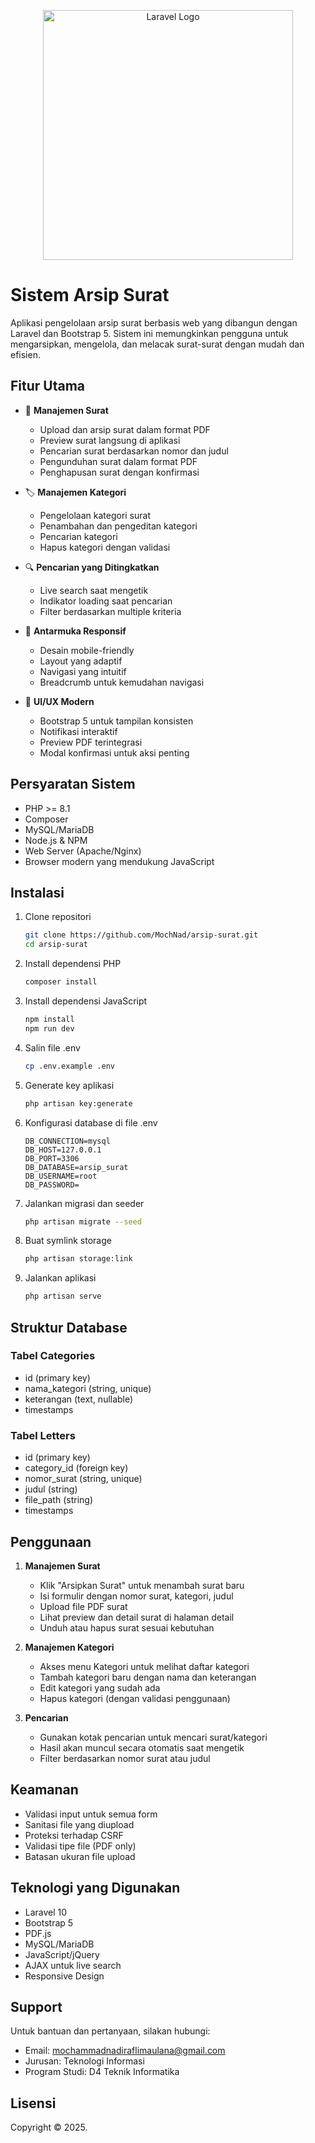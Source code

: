 <p align="center"><a href="https://laravel.com" target="_blank"><img src="https://raw.githubusercontent.com/laravel/art/master/logo-lockup/5%20SVG/2%20CMYK/1%20Full%20Color/laravel-logolockup-cmyk-red.svg" width="400" alt="Laravel Logo"></a></p>

# Sistem Arsip Surat

Aplikasi pengelolaan arsip surat berbasis web yang dibangun dengan Laravel dan Bootstrap 5. Sistem ini memungkinkan pengguna untuk mengarsipkan, mengelola, dan melacak surat-surat dengan mudah dan efisien.

## Fitur Utama

-   📑 **Manajemen Surat**

    -   Upload dan arsip surat dalam format PDF
    -   Preview surat langsung di aplikasi
    -   Pencarian surat berdasarkan nomor dan judul
    -   Pengunduhan surat dalam format PDF
    -   Penghapusan surat dengan konfirmasi

-   🏷️ **Manajemen Kategori**

    -   Pengelolaan kategori surat
    -   Penambahan dan pengeditan kategori
    -   Pencarian kategori
    -   Hapus kategori dengan validasi

-   🔍 **Pencarian yang Ditingkatkan**

    -   Live search saat mengetik
    -   Indikator loading saat pencarian
    -   Filter berdasarkan multiple kriteria

-   📱 **Antarmuka Responsif**

    -   Desain mobile-friendly
    -   Layout yang adaptif
    -   Navigasi yang intuitif
    -   Breadcrumb untuk kemudahan navigasi

-   🎨 **UI/UX Modern**
    -   Bootstrap 5 untuk tampilan konsisten
    -   Notifikasi interaktif
    -   Preview PDF terintegrasi
    -   Modal konfirmasi untuk aksi penting

## Persyaratan Sistem

-   PHP >= 8.1
-   Composer
-   MySQL/MariaDB
-   Node.js & NPM
-   Web Server (Apache/Nginx)
-   Browser modern yang mendukung JavaScript

## Instalasi

1. Clone repositori

    ```bash
    git clone https://github.com/MochNad/arsip-surat.git
    cd arsip-surat
    ```

2. Install dependensi PHP

    ```bash
    composer install
    ```

3. Install dependensi JavaScript

    ```bash
    npm install
    npm run dev
    ```

4. Salin file .env

    ```bash
    cp .env.example .env
    ```

5. Generate key aplikasi

    ```bash
    php artisan key:generate
    ```

6. Konfigurasi database di file .env

    ```env
    DB_CONNECTION=mysql
    DB_HOST=127.0.0.1
    DB_PORT=3306
    DB_DATABASE=arsip_surat
    DB_USERNAME=root
    DB_PASSWORD=
    ```

7. Jalankan migrasi dan seeder

    ```bash
    php artisan migrate --seed
    ```

8. Buat symlink storage

    ```bash
    php artisan storage:link
    ```

9. Jalankan aplikasi
    ```bash
    php artisan serve
    ```

## Struktur Database

### Tabel Categories

-   id (primary key)
-   nama_kategori (string, unique)
-   keterangan (text, nullable)
-   timestamps

### Tabel Letters

-   id (primary key)
-   category_id (foreign key)
-   nomor_surat (string, unique)
-   judul (string)
-   file_path (string)
-   timestamps

## Penggunaan

1. **Manajemen Surat**

    - Klik "Arsipkan Surat" untuk menambah surat baru
    - Isi formulir dengan nomor surat, kategori, judul
    - Upload file PDF surat
    - Lihat preview dan detail surat di halaman detail
    - Unduh atau hapus surat sesuai kebutuhan

2. **Manajemen Kategori**

    - Akses menu Kategori untuk melihat daftar kategori
    - Tambah kategori baru dengan nama dan keterangan
    - Edit kategori yang sudah ada
    - Hapus kategori (dengan validasi penggunaan)

3. **Pencarian**
    - Gunakan kotak pencarian untuk mencari surat/kategori
    - Hasil akan muncul secara otomatis saat mengetik
    - Filter berdasarkan nomor surat atau judul

## Keamanan

-   Validasi input untuk semua form
-   Sanitasi file yang diupload
-   Proteksi terhadap CSRF
-   Validasi tipe file (PDF only)
-   Batasan ukuran file upload

## Teknologi yang Digunakan

-   Laravel 10
-   Bootstrap 5
-   PDF.js
-   MySQL/MariaDB
-   JavaScript/jQuery
-   AJAX untuk live search
-   Responsive Design

## Support

Untuk bantuan dan pertanyaan, silakan hubungi:

-   Email: mochammadnadiraflimaulana@gmail.com
-   Jurusan: Teknologi Informasi
-   Program Studi: D4 Teknik Informatika

## Lisensi

Copyright © 2025.
